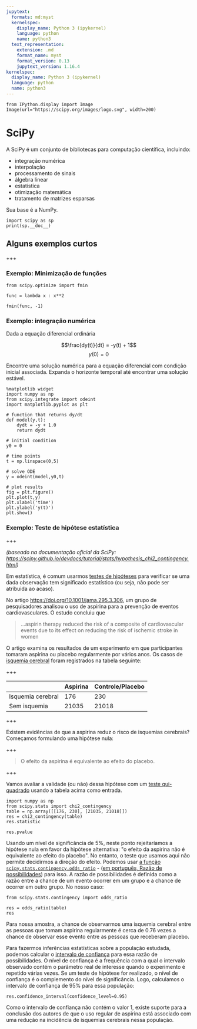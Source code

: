 ```yaml
---
jupytext:
  formats: md:myst
  kernelspec:
    display_name: Python 3 (ipykernel)
    language: python
    name: python3
  text_representation:
    extension: .md
    format_name: myst
    format_version: 0.13
    jupytext_version: 1.16.4
kernelspec:
  display_name: Python 3 (ipykernel)
  language: python
  name: python3
---
```


```{code-cell} ipython3
from IPython.display import Image
Image(url="https://scipy.org/images/logo.svg", width=200)
```

<!-- #region tags=["chapter"] -->
# SciPy 

A SciPy é um conjunto de bibliotecas para computação científica, incluindo:
- integração numérica
- interpolação
- processamento de sinais
- álgebra linear
- estatística
- otimização matemática
- tratamento de matrizes esparsas

Sua base é a NumPy.
<!-- #endregion -->

```{code-cell} ipython3
import scipy as sp
print(sp.__doc__)
```

## Alguns exemplos curtos

+++

### Exemplo: Minimização de funções

```{code-cell} ipython3
from scipy.optimize import fmin
```

```{code-cell} ipython3
func = lambda x : x**2
```

```{code-cell} ipython3
fmin(func, -1)
```

### Exemplo: integração numérica


Dada a equação diferencial ordinária


$$\frac{dy(t)}{dt} = -y(t) + 1$$
$$y(0) = 0$$


Encontre uma solução numérica para a equação diferencial com condição inicial associada. Expanda o horizonte temporal até encontrar uma solução estável.

```{code-cell} ipython3
%matplotlib widget
import numpy as np
from scipy.integrate import odeint
import matplotlib.pyplot as plt

# function that returns dy/dt
def model(y,t):
    dydt = -y + 1.0
    return dydt

# initial condition
y0 = 0

# time points
t = np.linspace(0,5)

# solve ODE
y = odeint(model,y0,t)

# plot results
fig = plt.figure()
plt.plot(t,y)
plt.xlabel('time')
plt.ylabel('y(t)')
plt.show()
```

### Exemplo: Teste de hipótese estatística

+++

_(baseado na documentação oficial da SciPy: https://scipy.github.io/devdocs/tutorial/stats/hypothesis_chi2_contingency.html)_

Em estatística, é comum usarmos [testes de hipóteses](https://pt.wikipedia.org/wiki/Testes_de_hip%C3%B3teses) para verificar se uma dada observação tem significado estatístico (ou seja, não pode ser atribuida ao acaso).

No artigo https://doi.org/10.1001/jama.295.3.306, um grupo de pesquisadores analisou o uso de aspirina para a prevenção de eventos cardiovasculares. O estudo concluiu que

> ...aspirin therapy reduced the risk of a composite of cardiovascular events due to its effect on reducing the risk of ischemic stroke in women

O artigo examina os resultados de um experimento em que participantes tomaram aspirina ou placebo regularmente por vários anos. Os casos de [isquemia cerebral](https://pt.wikipedia.org/wiki/Isquemia_cerebral) foram registrados na tabela seguinte:

+++

|                   | Aspirina | Controle/Placebo |
|-------------------|----------|------------------|
| Isquemia cerebral |   176    |       230        |
| Sem isquemia      |  21035   |      21018       |

+++

Existem evidências de que a aspirina reduz o risco de isquemias cerebrais? Começamos formulando uma hipótese nula:

+++

> O efeito da aspirina é equivalente ao efeito do placebo.

+++

Vamos avaliar a validade (ou não) dessa hipótese com um [teste qui-quadrado](https://pt.wikipedia.org/wiki/Qui-quadrado) usando a tabela acima como entrada.

```{code-cell} ipython3
import numpy as np
from scipy.stats import chi2_contingency
table = np.array([[176, 230], [21035, 21018]])
res = chi2_contingency(table)
res.statistic
```

```{code-cell} ipython3
res.pvalue
```

Usando um nível de significância de 5%, neste ponto rejeitaríamos a hipótese nula em favor da hipótese alternativa: "o efeito da aspirina não é equivalente ao efeito do placebo". No entanto, o teste que usamos aqui não permite decidirmos a direção do efeito. Podemos usar [a função `scipy.stats.contingency.odds_ratio`](https://scipy.github.io/devdocs/tutorial/stats/hypothesis_odds_ratio.html) - ([em português, Razão de possibilidades](https://pt.wikipedia.org/wiki/Raz%C3%A3o_de_possibilidades)) para isso. A razão de possibilidades é definida como a razão entre a chance de um evento ocorrer em um grupo e a chance de ocorrer em outro grupo. No nosso caso:

```{code-cell} ipython3
from scipy.stats.contingency import odds_ratio

res = odds_ratio(table)
res
```

Para nossa amostra, a chance de observarmos uma isquemia cerebral entre as pessoas que tomam aspirina regularmente é cerca de 0.76 vezes a chance de observar esse evento entre as pessoas que receberam placebo.

Para fazermos inferências estatísticas sobre a população estudada, podemos calcular o [intervalo de confiança](https://pt.wikipedia.org/wiki/Intervalo_de_confian%C3%A7a) para essa razão de possibilidades. O nível de confiança é a frequência com a qual o intervalo observado contém o parâmetro real de interesse quando o experimento é repetido várias vezes. Se um teste de hipótese for realizado, o nível de confiança é o complemento do nível de significância. Logo, calculamos o intervalo de confiança de 95% para essa população:

```{code-cell} ipython3
res.confidence_interval(confidence_level=0.95)
```

Como o intervalo de confiança não contém o valor 1, existe suporte para a conclusão dos autores de que o uso regular de aspirina está associado com uma redução na incidência de isquemias cerebrais nessa população.
